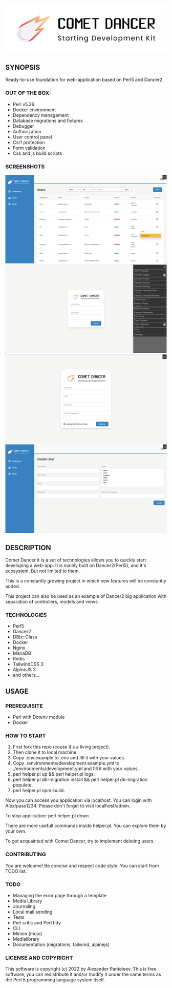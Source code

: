 ![comet](./public/images/cd_logo_light.png)

## SYNOPSIS
Ready-to-use foundation for web-application based on Perl5 and Dancer2.

### OUT OF THE BOX:
* Perl v5.36
* Docker environment
* Dependency management
* Database migrations and fixtures
* Debugger
* Authorization
* User control panel
* Csrf protection
* Form validation
* Css and js build scripts

### SCREENSHOTS

![panel](./.screenshots/user-panel.png)
![login](./.screenshots/login.png)
![register](./.screenshots/register.png)
![user](./.screenshots/user-new.png)

## DESCRIPTION
Comet Dancer it is a set of technologies allows you to quickly start developing a web-app.
It is mainly built on Dancer2(Perl5), and it's ecosystem. But not limited to them.

This is a constantly growing project in which new features will be constantly added.

This project can also be used as an example of Dancer2 big application with separation of controllers, models and views.

### TECHNOLOGIES
* Perl5
* Dancer2
* DBIx::Class
* Docker
* Nginx
* MariaDB
* Redis
* TailwindCSS 3
* AlpineJS 3
* and others...

## USAGE

### PREREQUISITE
* Perl with Dotenv module
* Docker

### HOW TO START
1. First fork this repo (couse it's a living project).
2. Then clone it to local machine.
3. Copy .env.example to .env and fill it with your values.
4. Copy ./environments/development.example.yml to ./environments/development.yml and fill it with your values.
5. perl helper.pl up && perl helper.pl logs.
6. perl helper.pl db-migration install && perl helper.pl db-migration populate.
7. perl helper.pl npm-build.

Now you can access you application via localhost. You can login with Alex/pass1234.
Please don't forget to visit localhost/admin.

To stop application: perl helper.pl down.

There are more usefull commands inside helper.pl. You can explore them by your own.

To get acquainted with Comet Dancer, try to implement deleting users.

### CONTRIBUTING
You are welcome! Be concise and respect code style. You can start from TODO list.

### TODO
* Managing the error page through a template
* Media Library
* Journaling
* Local mail sending
* Tests
* Perl critic and Perl tidy
* CLI
* Minion (mojo)
* Medialibrary
* Documentation (migrations, tailwind, alpinejs)

### LICENSE AND COPYRIGHT
This software is copyright (c) 2022 by Alexander Panteleev. This is free software, you can redistribute it and/or modify it under the same terms as the Perl 5 programming language system itself.